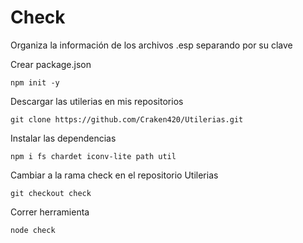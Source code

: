 # Check
Organiza la información de los archivos .esp separando por su clave

Crear package.json

    npm init -y
    
Descargar las utilerias en mis repositorios

    git clone https://github.com/Craken420/Utilerias.git
    
Instalar las dependencias

    npm i fs chardet iconv-lite path util
    
Cambiar a la rama check en el repositorio Utilerias

    git checkout check
    
Correr herramienta

    node check
